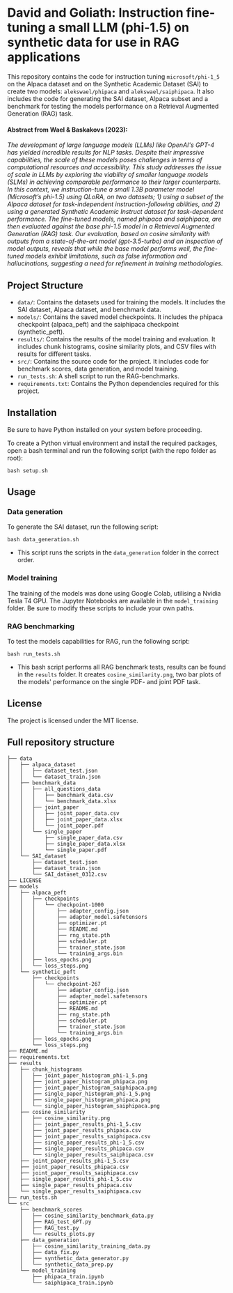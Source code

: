 # David and Goliath: Instruction fine-tuning a small LLM (phi-1.5) on synthetic data for use in RAG applications

This repository contains the code for instruction tuning `microsoft/phi-1_5` on the Alpaca dataset and on the Synthetic Academic Dataset (SAI) to create two models: `alekswael/phipaca` and `alekswael/saiphipaca`. It also includes the code for generating the SAI dataset, Alpaca subset and a benchmark for testing the models performance on a Retrieval Augmented Generation (RAG) task.

#### Abstract from Wael & Baskakovs (2023):
_The development of large language models (LLMs) like OpenAI's GPT-4 has yielded incredible results for NLP tasks. Despite their impressive capabilities, the scale of these models poses challenges in terms of computational resources and accessibility. This study addresses the issue of scale in LLMs by exploring the viability of smaller language models (SLMs) in achieving comparable performance to their larger counterparts. In this context, we instruction-tune a small 1.3B parameter model (Microsoft’s phi-1.5) using QLoRA, on two datasets; 1) using a subset of the Alpaca dataset for task-independent instruction-following abilities, and 2) using a generated Synthetic Academic Instruct dataset for task-dependent performance. The fine-tuned models, named phipaca and saiphipaca, are then evaluated against the base phi-1.5 model in a Retrieval Augmented Generation (RAG) task. Our evaluation, based on cosine similarity with outputs from a state-of-the-art model (gpt-3.5-turbo) and an inspection of model outputs, reveals that while the base model performs well, the fine-tuned models exhibit limitations, such as false information and hallucinations, suggesting a need for refinement in training methodologies._

## Project Structure

- `data/`: Contains the datasets used for training the models. It includes the SAI dataset, Alpaca dataset, and benchmark data.
- `models/`: Contains the saved model checkpoints. It includes the phipaca checkpoint (alpaca_peft) and the saiphipaca checkpoint (synthetic_peft).
- `results/`: Contains the results of the model training and evaluation. It includes chunk histograms, cosine similarity plots, and CSV files with results for different tasks.
- `src/`: Contains the source code for the project. It includes code for benchmark scores, data generation, and model training.
- `run_tests.sh`: A shell script to run the RAG-benchmarks.
- `requirements.txt`: Contains the Python dependencies required for this project.

## Installation

Be sure to have Python installed on your system before proceeding.

To create a Python virtual environment and install the required packages, open a bash terminal and run the following script (with the repo folder as root):

```
bash setup.sh
```

## Usage

### Data generation

To generate the SAI dataset, run the following script:

```
bash data_generation.sh
```

- This script runs the scripts in the `data_generation` folder in the correct order.

### Model training

The training of the models was done using Google Colab, utilising a Nvidia Tesla T4 GPU. The Jupyter Notebooks are available in the `model_training` folder. Be sure to modify these scripts to include your own paths.

### RAG benchmarking

To test the models capabilities for RAG, run the following script:

```
bash run_tests.sh
```

- This bash script performs all RAG benchmark tests, results can be found in the `results` folder. It creates `cosine_similarity.png`, two bar plots of the models' performance on the single PDF- and joint PDF task.

## License

The project is licensed under the MIT license.

## Full repository structure

```
├── data
│   ├── alpaca_dataset
│   │   ├── dataset_test.json
│   │   └── dataset_train.json
│   ├── benchmark_data
│   │   ├── all_questions_data
│   │   │   ├── benchmark_data.csv
│   │   │   └── benchmark_data.xlsx
│   │   ├── joint_paper
│   │   │   ├── joint_paper_data.csv
│   │   │   ├── joint_paper_data.xlsx
│   │   │   └── joint_paper.pdf
│   │   └── single_paper
│   │       ├── single_paper_data.csv
│   │       ├── single_paper_data.xlsx
│   │       └── single_paper.pdf
│   └── SAI_dataset
│       ├── dataset_test.json
│       ├── dataset_train.json
│       └── SAI_dataset_0312.csv
├── LICENSE
├── models
│   ├── alpaca_peft
│   │   ├── checkpoints
│   │   │   └── checkpoint-1000
│   │   │       ├── adapter_config.json
│   │   │       ├── adapter_model.safetensors
│   │   │       ├── optimizer.pt
│   │   │       ├── README.md
│   │   │       ├── rng_state.pth
│   │   │       ├── scheduler.pt
│   │   │       ├── trainer_state.json
│   │   │       └── training_args.bin
│   │   ├── loss_epochs.png
│   │   └── loss_steps.png
│   └── synthetic_peft
│       ├── checkpoints
│       │   └── checkpoint-267
│       │       ├── adapter_config.json
│       │       ├── adapter_model.safetensors
│       │       ├── optimizer.pt
│       │       ├── README.md
│       │       ├── rng_state.pth
│       │       ├── scheduler.pt
│       │       ├── trainer_state.json
│       │       └── training_args.bin
│       ├── loss_epochs.png
│       └── loss_steps.png
├── README.md
├── requirements.txt
├── results
│   ├── chunk_histograms
│   │   ├── joint_paper_histogram_phi-1_5.png
│   │   ├── joint_paper_histogram_phipaca.png
│   │   ├── joint_paper_histogram_saiphipaca.png
│   │   ├── single_paper_histogram_phi-1_5.png
│   │   ├── single_paper_histogram_phipaca.png
│   │   └── single_paper_histogram_saiphipaca.png
│   ├── cosine_similarity
│   │   ├── cosine_similarity.png
│   │   ├── joint_paper_results_phi-1_5.csv
│   │   ├── joint_paper_results_phipaca.csv
│   │   ├── joint_paper_results_saiphipaca.csv
│   │   ├── single_paper_results_phi-1_5.csv
│   │   ├── single_paper_results_phipaca.csv
│   │   └── single_paper_results_saiphipaca.csv
│   ├── joint_paper_results_phi-1_5.csv
│   ├── joint_paper_results_phipaca.csv
│   ├── joint_paper_results_saiphipaca.csv
│   ├── single_paper_results_phi-1_5.csv
│   ├── single_paper_results_phipaca.csv
│   └── single_paper_results_saiphipaca.csv
├── run_tests.sh
└── src
    ├── benchmark_scores
    │   ├── cosine_similarity_benchmark_data.py
    │   ├── RAG_test_GPT.py
    │   ├── RAG_test.py
    │   └── results_plots.py
    ├── data_generation
    │   ├── cosine_similarity_training_data.py
    │   ├── data_fix.py
    │   ├── synthetic_data_generator.py
    │   └── synthetic_data_prep.py
    └── model_training
        ├── phipaca_train.ipynb
        └── saiphipaca_train.ipynb
```
